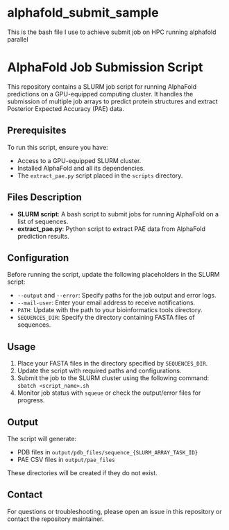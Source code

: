 # alphafold_submit_sample
This is the bash file I use to achieve submit job on HPC running alphafold parallel

# AlphaFold Job Submission Script

This repository contains a SLURM job script for running AlphaFold predictions on a GPU-equipped computing cluster. It handles the submission of multiple job arrays to predict protein structures and extract Posterior Expected Accuracy (PAE) data.

## Prerequisites

To run this script, ensure you have:
- Access to a GPU-equipped SLURM cluster.
- Installed AlphaFold and all its dependencies.
- The `extract_pae.py` script placed in the `scripts` directory.

## Files Description

- **SLURM script**: A bash script to submit jobs for running AlphaFold on a list of sequences.
- **extract_pae.py**: Python script to extract PAE data from AlphaFold prediction results.

## Configuration

Before running the script, update the following placeholders in the SLURM script:
- `--output` and `--error`: Specify paths for the job output and error logs.
- `--mail-user`: Enter your email address to receive notifications.
- `PATH`: Update with the path to your bioinformatics tools directory.
- `SEQUENCES_DIR`: Specify the directory containing FASTA files of sequences.

## Usage

1. Place your FASTA files in the directory specified by `SEQUENCES_DIR`.
2. Update the script with required paths and configurations.
3. Submit the job to the SLURM cluster using the following command:
`sbatch <script_name>.sh`
4. Monitor job status with `squeue` or check the output/error files for progress.

## Output

The script will generate:
- PDB files in `output/pdb_files/sequence_{SLURM_ARRAY_TASK_ID}`
- PAE CSV files in `output/pae_files`

These directories will be created if they do not exist.

## Contact

For questions or troubleshooting, please open an issue in this repository or contact the repository maintainer.
